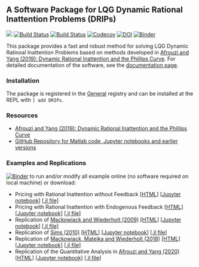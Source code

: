 ## A Software Package for LQG Dynamic Rational Inattention Problems (DRIPs)

<!-- [![](https://img.shields.io/badge/docs-stable-blue.svg)](https://afrouzi.github.io/DRIPs.jl/stable) -->
[![](https://img.shields.io/badge/docs-dev-blue.svg)](https://afrouzi.github.io/DRIPs.jl/dev)
[![Build Status](https://travis-ci.com/afrouzi/DRIPs.jl.svg?branch=master)](https://travis-ci.com/afrouzi/DRIPs.jl)
[![Build Status](https://ci.appveyor.com/api/projects/status/github/afrouzi/DRIPs.jl?svg=true)](https://ci.appveyor.com/project/afrouzi/DRIPs-jl)
[![Codecov](https://codecov.io/gh/afrouzi/DRIPs.jl/branch/master/graph/badge.svg)](https://codecov.io/gh/afrouzi/DRIPs.jl)
[![DOI](https://zenodo.org/badge/259166574.svg)](https://zenodo.org/badge/latestdoi/259166574)
[![Binder](https://mybinder.org/badge_logo.svg)](https://mybinder.org/v2/gh/afrouzi/DRIPs.jl/binder?filepath=examples)
<!-- [![Coveralls](https://coveralls.io/repos/github/afrouzi/DRIPs.jl/badge.svg?branch=master)](https://coveralls.io/github/afrouzi/DRIPs.jl?branch=master)
 -->
This package provides a fast and robust method for solving LQG Dynamic Ratinoal Inattention Problems based on methods developed in [Afrouzi and Yang (2019): Dynamic Rational Inattention and the Phillips Curve](http://www.afrouzi.com/dynamic_inattention.pdf). For detailed documentation of the software, see the [documentation page](https://afrouzi.github.io/DRIPs.jl/dev).

### Installation
The package is registered in the [General](https://github.com/JuliaRegistries/General) registry and can be installed at the REPL with `] add DRIPs`.

### Resources
* [Afrouzi and Yang (2019): Dynamic Rational Inattention and the Phillips Curve](http://www.afrouzi.com/dynamic_inattention.pdf)
* [GitHub Repository for Matlab code, Jupyter notebooks and earlier versions](https://github.com/choongryulyang/dynamic_multivariate_RI)

### Examples and Replications
[![Binder](https://mybinder.org/badge_logo.svg)](https://mybinder.org/v2/gh/afrouzi/DRIPs.jl/binder?filepath=examples) to run and/or modify all example online (no software required on local machine) or download:
* Pricing with Rational Inattention without Feedback [[HTML]](https://afrouzi.github.io/DRIPs.jl/dev/examples/ex1_pricing_nofeedback/ex1_pricing_pe_nofeedback/) [[Jupyter notebook]](https://github.com/afrouzi/DRIPs.jl/blob/master/examples/ex1_pricing_pe_nofeedback.ipynb) [[.jl file]](https://github.com/afrouzi/DRIPs.jl/blob/master/examples/ex1_pricing_pe_nofeedback.jl)
* Pricing with Rational Inattention with Endogenous Feedback [[HTML]](https://afrouzi.github.io/DRIPs.jl/dev/examples/ex2_pricing_wfeedback/ex2_pricing_pe_with_feedback/) [[Jupyter notebook]](https://github.com/afrouzi/DRIPs.jl/blob/master/examples/ex2_pricing_pe_with_feedback.ipynb) [[.jl file]](https://github.com/afrouzi/DRIPs.jl/blob/master/examples/ex2_pricing_pe_with_feedback.jl)
* Replication of [Mackowiack and Wiederholt (2009)](https://www.aeaweb.org/articles?id=10.1257/aer.99.3.769) [[HTML]](https://afrouzi.github.io/DRIPs.jl/dev/examples/ex3_mw2009/ex3_Mackowiak_Wiederholt_2009/) [[Jupyter notebook]](https://github.com/afrouzi/DRIPs.jl/blob/master/examples/ex3_Mackowiak_Wiederholt_2009.ipynb) [[.jl file]](https://github.com/afrouzi/DRIPs.jl/blob/master/examples/ex3_Mackowiak_Wiederholt_2009.jl)
* Replication of [Sims (2010)](http://sims.princeton.edu/yftp/RIMP/handbookChapterRI2.pdf) [[HTML]](https://afrouzi.github.io/DRIPs.jl/dev/examples/ex4_sims2010/ex4_Sims_2010/) [[Jupyter notebook]](https://github.com/afrouzi/DRIPs.jl/blob/master/examples/notebooks/ex4_Sims_2010.ipynb) [[.jl file]](https://github.com/afrouzi/DRIPs.jl/blob/master/examples/src/ex4_Sims_2010.jl)
* Replication of [Mackowiack, Matejka and Wiederholt (2018)](https://www.sciencedirect.com/science/article/abs/pii/S002205311830139X) [[HTML]](https://afrouzi.github.io/DRIPs.jl/dev/examples/ex5_mmw2018/ex5_Mackowiak_Matejka_Wiederholt_2018/) [[Jupyter notebook]](https://github.com/afrouzi/DRIPs.jl/blob/master/examples/notebooks/ex5_Mackowiak_Matejka_Wiederholt_2018.ipynb) [[.jl file]](https://github.com/afrouzi/DRIPs.jl/blob/master/examples/src/ex5_Mackowiak_Matejka_Wiederholt_2018.jl)
* Replication of the Quantitative Analysis in [Afrouzi and Yang (2020)](http://www.afrouzi.com/dynamic_inattention.pdf) [[HTML]](https://afrouzi.com/DRIPs.jl/dev/examples/ex6_ay2020/ex6_Afrouzi_Yang_2020/) [[Jupyter notebook]](https://github.com/afrouzi/DRIPs.jl/blob/master/examples/notebooks/ex6_Afrouzi_Yang_2020.ipynb) [[.jl file]](https://github.com/afrouzi/DRIPs.jl/blob/master/examples/src/ex6_Afrouzi_Yang_2020.jl)
